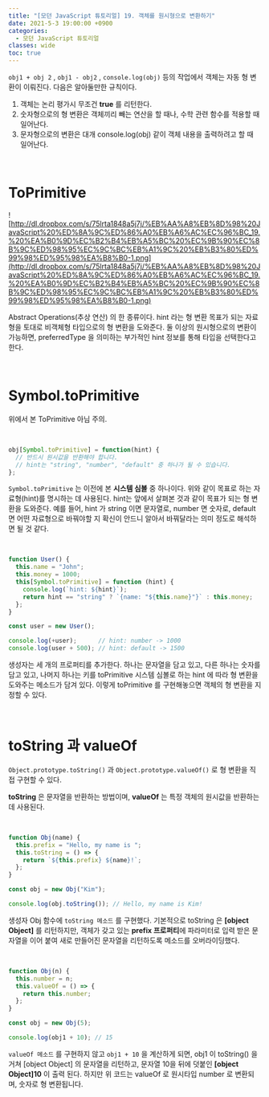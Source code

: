 ```yaml
---
title: "[모던 JavaScript 튜토리얼] 19. 객체를 원시형으로 변환하기"
date: 2021-5-3 19:00:00 +0900
categories:
  - 모던 JavaScript 튜토리얼
classes: wide
toc: true
---
```


`obj1 + obj 2` , `obj1 - obj2` , `console.log(obj)` 등의 작업에서 객체는 자동 형 변환이 이뤄진다. 다음은 알아둘만한 규칙이다.

1. 객체는 논리 평가시 무조건 **true** 를 리턴한다.
2. 숫자형으로의 형 변환은 객체끼리 빼는 연산을 할 때나, 수학 관련 함수를 적용할 때 일어난다.
3. 문자형으로의 변환은 대개 console.log(obj) 같이 객체 내용을 출력하려고 할 때 일어난다.

<br>

# ToPrimitive

![http://dl.dropbox.com/s/75lrta1848a5j7j/%EB%AA%A8%EB%8D%98%20JavaScript%20%ED%8A%9C%ED%86%A0%EB%A6%AC%EC%96%BC_19.%20%EA%B0%9D%EC%B2%B4%EB%A5%BC%20%EC%9B%90%EC%8B%9C%ED%98%95%EC%9C%BC%EB%A1%9C%20%EB%B3%80%ED%99%98%ED%95%98%EA%B8%B0-1.png](http://dl.dropbox.com/s/75lrta1848a5j7j/%EB%AA%A8%EB%8D%98%20JavaScript%20%ED%8A%9C%ED%86%A0%EB%A6%AC%EC%96%BC_19.%20%EA%B0%9D%EC%B2%B4%EB%A5%BC%20%EC%9B%90%EC%8B%9C%ED%98%95%EC%9C%BC%EB%A1%9C%20%EB%B3%80%ED%99%98%ED%95%98%EA%B8%B0-1.png)

Abstract Operations(추상 연산) 의 한 종류이다. hint 라는 형 변환 목표가 되는 자료형을 토대로 비객체형 타입으로의 형 변환을 도와준다. 둘 이상의 원시형으로의 변환이 가능하면, preferredType 을 의미하는 부가적인 hint 정보를 통해 타입을 선택한다고 한다.

<br>

# Symbol.toPrimitive

위에서 본 ToPrimitive 아님 주의.

<br>

```jsx
obj[Symbol.toPrimitive] = function(hint) {
  // 반드시 원시값을 반환해야 합니다.
  // hint는 "string", "number", "default" 중 하나가 될 수 있습니다.
};
```

`Symbol.toPrimitive` 는 이전에 본 **시스템 심볼** 중 하나이다. 위와 같이 목표로 하는 자료형(hint)를 명시하는 데 사용된다. hint는 앞에서 살펴본 것과 같이 목표가 되는 형 변환을 도와준다. 예를 들어, hint 가 string 이면 문자열로, number 면 숫자로, default 면 어떤 자료형으로 바꿔야할 지 확신이 안드니 알아서 바꿔달라는 의미 정도로 해석하면 될 것 같다.

<br>

```jsx
function User() {
  this.name = "John";
  this.money = 1000;
  this[Symbol.toPrimitive] = function (hint) {
    console.log(`hint: ${hint}`);
    return hint == "string" ? `{name: "${this.name}"}` : this.money;
  };
}

const user = new User();

console.log(+user);      // hint: number -> 1000
console.log(user + 500); // hint: default -> 1500
```

생성자는 세 개의 프로퍼티를 추가한다. 하나는 문자열을 담고 있고, 다른 하나는 숫자를 담고 있고, 나머지 하나는 키를 toPrimitive 시스템 심볼로 하는 hint 에 따라 형 변환을 도와주는 메소드가 담겨 있다. 이렇게 toPrimitive 를 구현해놓으면 객체의 형 변환을 지정할 수 있다.

<br>

# toString 과 valueOf

`Object.prototype.toString()` 과 `Object.prototype.valueOf()` 로 형 변환을 직접 구현할 수 있다.

**toString** 은 문자열을 반환하는 방법이며, **valueOf** 는 특정 객체의 원시값을 반환하는 데 사용된다.

<br>

```jsx
function Obj(name) {
  this.prefix = "Hello, my name is ";
  this.toString = () => {
    return `${this.prefix} ${name}!`;
  };
}

const obj = new Obj("Kim");

console.log(obj.toString()); // Hello, my name is Kim!
```

생성자 Obj 함수에 `toString 메소드` 를 구현했다. 기본적으로 toString 은 **[object Object]** 를 리턴하지만, 객체가 갖고 있는 **prefix 프로퍼티**에 파라미터로 입력 받은 문자열을 이어 붙여 새로 만들어진 문자열을 리턴하도록 메소드를 오버라이딩했다.

<br>

```jsx
function Obj(n) {
  this.number = n;
  this.valueOf = () => {
    return this.number;
  };
}

const obj = new Obj(5);

console.log(obj1 + 10); // 15
```

`valueOf 메소드` 를 구현하지 않고 `obj1 + 10` 을 계산하게 되면, obj1 이 toString() 을 거쳐 [object Object] 의 문자열을 리턴하고, 문자열 10을 뒤에 덧붙인 **[object Object]10** 이 출력 된다. 하지만 위 코드는 valueOf 로 원시타입 number 로 변환되며, 숫자로 형 변환됩니다.